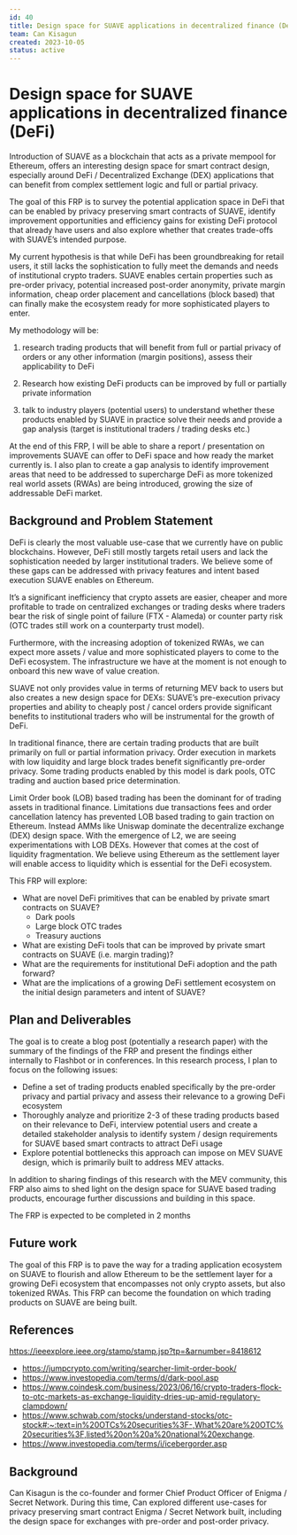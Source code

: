 ```yaml
---
id: 40
title: Design space for SUAVE applications in decentralized finance (DeFi)
team: Can Kisagun
created: 2023-10-05
status: active
---
```


# Design space for SUAVE applications in decentralized finance (DeFi)

Introduction of SUAVE as a blockchain that acts as a private mempool for Ethereum, offers an interesting design space for smart contract design, especially around DeFi / Decentralized Exchange (DEX) applications that can benefit from complex settlement logic and full or partial privacy. 

The goal of this FRP is to survey the potential application space in DeFi that can be enabled by privacy preserving smart contracts of SUAVE, identify improvement opportunities and efficiency gains for existing DeFi protocol that already have users and also explore whether that creates trade-offs with SUAVE’s intended purpose.

My current hypothesis is that while DeFi has been groundbreaking for retail users, it still lacks the sophistication to fully meet the demands and needs of institutional crypto traders. SUAVE enables certain properties such as pre-order privacy, potential increased post-order anonymity, private margin information, cheap order placement and cancellations (block based) that can finally make the ecosystem ready for more sophisticated players to enter. 

My methodology will be:

1) research trading products that will benefit from full or partial privacy of orders or any other information (margin positions), assess their applicability to DeFi

2) Research how existing DeFi products can be improved by full or partially private information

3) talk to industry players (potential users) to understand whether these products enabled by SUAVE in practice solve their needs and provide a gap analysis (target is institutional traders / trading desks etc.)

At the end of this FRP, I will be able to share a report / presentation on improvements SUAVE can offer to DeFi space and how ready the market currently is. I also plan to create a gap analysis to identify improvement areas that need to be addressed to supercharge DeFi as more tokenized real world assets (RWAs) are being introduced, growing the size of addressable DeFi market.

## Background and Problem Statement
DeFi is clearly the most valuable use-case that we currently have on public blockchains. However, DeFi still mostly targets retail users and lack the sophistication needed by larger institutional traders. We believe some of these gaps can be addressed with privacy features and intent based execution SUAVE enables on Ethereum.

It’s a significant inefficiency that crypto assets are easier, cheaper and more profitable to trade on centralized exchanges or trading desks where traders bear the risk of single point of failure (FTX - Alameda) or counter party risk (OTC trades still work on a counterparty trust model).

Furthermore, with the increasing adoption of tokenized RWAs, we can expect more assets / value and more sophisticated players to come to the DeFi ecosystem. The infrastructure we have at the moment is not enough to onboard this new wave of value creation.

SUAVE not only provides value in terms of returning MEV back to users but also creates a new design space for DEXs: SUAVE’s pre-execution privacy properties and ability to cheaply post / cancel orders provide significant benefits to institutional traders who will be instrumental for the growth of  DeFi. 

In traditional finance, there are certain trading products that are built primarily on full or partial information privacy. Order execution in markets with low liquidity and large block trades benefit significantly pre-order privacy. Some trading products enabled by this model is dark pools, OTC trading and auction based price determination. 

Limit Order book (LOB) based trading has been the dominant for of trading assets in traditional finance. Limitations due transactions fees and order cancellation latency has prevented LOB based trading to gain traction on Ethereum. Instead AMMs like Uniswap dominate the decentralize exchange (DEX) design space. With the emergence of L2, we are seeing experimentations with LOB DEXs. However that comes at the cost of liquidity fragmentation. We believe using Ethereum as the settlement layer will enable access to liquidity which is essential for the DeFi ecosystem.

This FRP will explore:

- What are novel DeFi primitives that can be enabled by private smart contracts on SUAVE?
    - Dark pools
    - Large block OTC trades
    - Treasury auctions
- What are existing DeFi tools that can be improved by private smart contracts on SUAVE (i.e. margin trading)?
- What are the requirements for institutional DeFi adoption and the path forward?
- What are the implications of a growing DeFi settlement ecosystem on the initial design parameters and intent of SUAVE?

## Plan and Deliverables
The goal is to create a blog post (potentially a research paper) with the summary of the findings of the FRP and present the findings either internally to Flashbot or in conferences. In this research process, I plan to focus on the following issues:

- Define a set of trading products enabled specifically by the pre-order privacy and partial privacy and assess their relevance to a growing DeFi ecosystem
- Thoroughly analyze and prioritize 2-3 of these trading products based on their relevance to DeFi, interview potential users and create a detailed stakeholder analysis to identify system / design requirements for SUAVE based smart contracts to attract DeFi usage
- Explore potential bottlenecks this approach can impose on MEV SUAVE design, which is primarily built to address MEV attacks.

In addition to sharing findings of this research with the MEV community, this FRP also aims to shed light on the design space for SUAVE based trading products, encourage further discussions and building in this space.

The FRP is expected to be completed in 2 months

## Future work
The goal of this FRP is to pave the way for a trading application ecosystem on SUAVE to flourish and allow Ethereum to be the settlement layer for a growing DeFi ecosystem that encompasses not only crypto assets, but also tokenized RWAs. This FRP can become the foundation on which trading products on SUAVE are being built.

## References
https://ieeexplore.ieee.org/stamp/stamp.jsp?tp=&arnumber=8418612
- https://jumpcrypto.com/writing/searcher-limit-order-book/
- https://www.investopedia.com/terms/d/dark-pool.asp
- https://www.coindesk.com/business/2023/06/16/crypto-traders-flock-to-otc-markets-as-exchange-liquidity-dries-up-amid-regulatory-clampdown/
- https://www.schwab.com/stocks/understand-stocks/otc-stock#:~:text=in%20OTCs%20securities%3F-,What%20are%20OTC%20securities%3F,listed%20on%20a%20national%20exchange.
- https://www.investopedia.com/terms/i/icebergorder.asp

## Background
Can Kisagun is the co-founder and former Chief Product Officer of Enigma / Secret Network. During this time, Can explored different use-cases for privacy preserving smart contract Enigma / Secret Network built, including the design space for exchanges with pre-order and post-order privacy.
